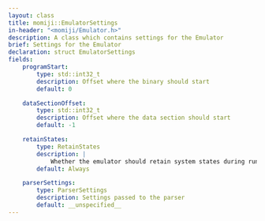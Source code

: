 ```yaml
---
layout: class
title: momiji::EmulatorSettings
in-header: "<momiji/Emulator.h>"
description: A class which contains settings for the Emulator
brief: Settings for the Emulator
declaration: struct EmulatorSettings
fields:
    programStart:
        type: std::int32_t
        description: Offset where the binary should start
        default: 0

    dataSectionOffset:
        type: std::int32_t
        description: Offset where the data section should start
        default: -1

    retainStates:
        type: RetainStates
        description: |
            Whether the emulator should retain system states during runs
        default: Always

    parserSettings:
        type: ParserSettings
        description: Settings passed to the parser
        default: __unspecified__
---
```

